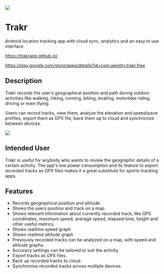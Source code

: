 <img src="https://raw.githubusercontent.com/vokod/Trakr/master/play_assets/feature_graphic/feature_graphic.png" >

# Trakr
Android location tracking app with cloud sync, analytics and an easy to use interface

https://trakrapp.github.io/

https://play.google.com/store/apps/details?id=com.awolity.trakr.free

## Description 
Trakr records the user’s geographical position and path during outdoor activities like walking, hiking, running, biking, boating, motorbike riding, driving or even flying.

Users can record tracks, view them, analyze the elevation and speed/pace profiles, export them as GPX file, back them up to cloud and synchronize between devices.

<img src="https://raw.githubusercontent.com/vokod/Trakr/7f94980600746ce4c6bb174caee1bf08e3bede65/play_assets/feature_graphic/screens.png" >

## Intended User
Trakr is useful for anybody who wants to review the geographic details of a certain activity. The app's low power consumption and its feature to export recorded tracks as GPX files makes it a great substitute for sports-tracking apps. 

## Features
* Records geographical position and altitude. 
* Shows the users position and track on a map.
* Shows relevant information about currently recorded track, like GPS coordinates, maximum speed, average speed, elapsed time, height and other useful metrics.
* Shows realtime speed graph 
* Shows realtime altitude graph
* Previously recorded tracks can be analyzed on a map, with speed and altitude graphs.
* Accuracy settings can be tailored to suit the activity.
* Export tracks as GPX files.
* Back up recorded tracks to cloud.
* Synchronise recorded tracks across multiple devices.
